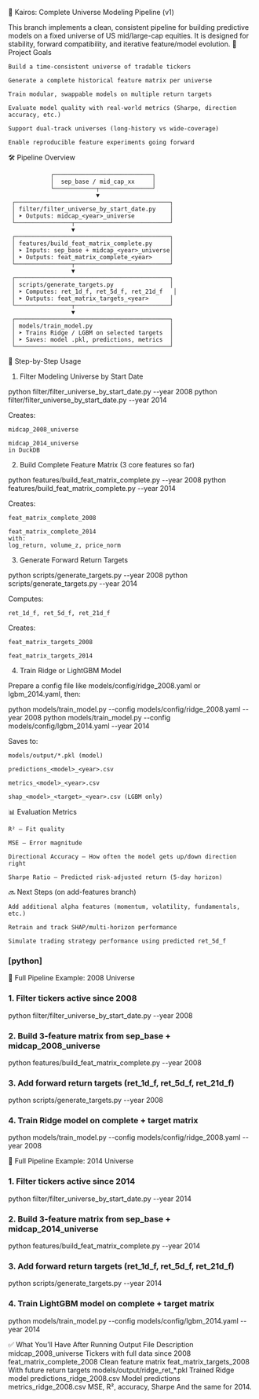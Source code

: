 🧠 Kairos: Complete Universe Modeling Pipeline (v1)

This branch implements a clean, consistent pipeline for building predictive models on a fixed universe of US mid/large-cap equities. It is designed for stability, forward compatibility, and iterative feature/model evolution.
📐 Project Goals

    Build a time-consistent universe of tradable tickers

    Generate a complete historical feature matrix per universe

    Train modular, swappable models on multiple return targets

    Evaluate model quality with real-world metrics (Sharpe, direction accuracy, etc.)

    Support dual-track universes (long-history vs wide-coverage)

    Enable reproducible feature experiments going forward

🛠️ Pipeline Overview

                ┌────────────────────────────┐
                │  sep_base / mid_cap_xx     │
                └────────────┬───────────────┘
                             ▼
     ┌────────────────────────────────────────────┐
     │ filter/filter_universe_by_start_date.py    │
     │ ➤ Outputs: midcap_<year>_universe          │
     └────────────────┬───────────────────────────┘
                      ▼
     ┌────────────────────────────────────────────┐
     │ features/build_feat_matrix_complete.py     │
     │ ➤ Inputs: sep_base + midcap_<year>_universe│
     │ ➤ Outputs: feat_matrix_complete_<year>     │
     └────────────────┬───────────────────────────┘
                      ▼
     ┌────────────────────────────────────────────┐
     │ scripts/generate_targets.py                │
     │ ➤ Computes: ret_1d_f, ret_5d_f, ret_21d_f   │
     │ ➤ Outputs: feat_matrix_targets_<year>      │
     └────────────────┬───────────────────────────┘
                      ▼
     ┌────────────────────────────────────────────┐
     │ models/train_model.py                      │
     │ ➤ Trains Ridge / LGBM on selected targets  │
     │ ➤ Saves: model .pkl, predictions, metrics  │
     └────────────────────────────────────────────┘

🚀 Step-by-Step Usage
1. Filter Modeling Universe by Start Date

python filter/filter_universe_by_start_date.py --year 2008
python filter/filter_universe_by_start_date.py --year 2014

Creates:

    midcap_2008_universe

    midcap_2014_universe
    in DuckDB

2. Build Complete Feature Matrix (3 core features so far)

python features/build_feat_matrix_complete.py --year 2008
python features/build_feat_matrix_complete.py --year 2014

Creates:

    feat_matrix_complete_2008

    feat_matrix_complete_2014
    with:
    log_return, volume_z, price_norm

3. Generate Forward Return Targets

python scripts/generate_targets.py --year 2008
python scripts/generate_targets.py --year 2014

Computes:

    ret_1d_f, ret_5d_f, ret_21d_f

Creates:

    feat_matrix_targets_2008

    feat_matrix_targets_2014

4. Train Ridge or LightGBM Model

Prepare a config file like models/config/ridge_2008.yaml or lgbm_2014.yaml, then:

python models/train_model.py --config models/config/ridge_2008.yaml --year 2008
python models/train_model.py --config models/config/lgbm_2014.yaml --year 2014

Saves to:

    models/output/*.pkl (model)

    predictions_<model>_<year>.csv

    metrics_<model>_<year>.csv

    shap_<model>_<target>_<year>.csv (LGBM only)

📊 Evaluation Metrics

    R² – Fit quality

    MSE – Error magnitude

    Directional Accuracy – How often the model gets up/down direction right

    Sharpe Ratio – Predicted risk-adjusted return (5-day horizon)

🔜 Next Steps (on add-features branch)

    Add additional alpha features (momentum, volatility, fundamentals, etc.)

    Retrain and track SHAP/multi-horizon performance

    Simulate trading strategy performance using predicted ret_5d_f

### [python]

🧪 Full Pipeline Example: 2008 Universe

### 1. Filter tickers active since 2008
python filter/filter_universe_by_start_date.py --year 2008

### 2. Build 3-feature matrix from sep_base + midcap_2008_universe
python features/build_feat_matrix_complete.py --year 2008

### 3. Add forward return targets (ret_1d_f, ret_5d_f, ret_21d_f)
python scripts/generate_targets.py --year 2008

### 4. Train Ridge model on complete + target matrix
python models/train_model.py --config models/config/ridge_2008.yaml --year 2008

🧪 Full Pipeline Example: 2014 Universe

### 1. Filter tickers active since 2014
python filter/filter_universe_by_start_date.py --year 2014

### 2. Build 3-feature matrix from sep_base + midcap_2014_universe
python features/build_feat_matrix_complete.py --year 2014

### 3. Add forward return targets (ret_1d_f, ret_5d_f, ret_21d_f)
python scripts/generate_targets.py --year 2014

### 4. Train LightGBM model on complete + target matrix
python models/train_model.py --config models/config/lgbm_2014.yaml --year 2014

✅ What You’ll Have After Running
Output File	Description
midcap_2008_universe	Tickers with full data since 2008
feat_matrix_complete_2008	Clean feature matrix
feat_matrix_targets_2008	With future return targets
models/output/ridge_ret_*.pkl	Trained Ridge model
predictions_ridge_2008.csv	Model predictions
metrics_ridge_2008.csv	MSE, R², accuracy, Sharpe
And the same for 2014.